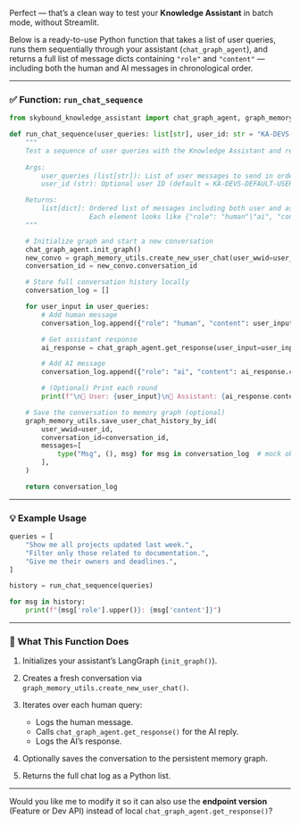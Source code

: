 Perfect — that’s a clean way to test your **Knowledge Assistant** in batch mode, without Streamlit.

Below is a ready-to-use Python function that takes a list of user queries, runs them sequentially through your assistant (`chat_graph_agent`), and returns a full list of message dicts containing `"role"` and `"content"` — including both the human and AI messages in chronological order.

---

### ✅ **Function: `run_chat_sequence`**

```python
from skybound_knowledge_assistant import chat_graph_agent, graph_memory_utils

def run_chat_sequence(user_queries: list[str], user_id: str = "KA-DEVS-DEFAULT-USER"):
    """
    Test a sequence of user queries with the Knowledge Assistant and return the full chat history.
    
    Args:
        user_queries (list[str]): List of user messages to send in order.
        user_id (str): Optional user ID (default = KA-DEVS-DEFAULT-USER).

    Returns:
        list[dict]: Ordered list of messages including both user and assistant responses.
                    Each element looks like {"role": "human"|"ai", "content": "message text"}.
    """

    # Initialize graph and start a new conversation
    chat_graph_agent.init_graph()
    new_convo = graph_memory_utils.create_new_user_chat(user_wwid=user_id)
    conversation_id = new_convo.conversation_id

    # Store full conversation history locally
    conversation_log = []

    for user_input in user_queries:
        # Add human message
        conversation_log.append({"role": "human", "content": user_input})

        # Get assistant response
        ai_response = chat_graph_agent.get_response(user_input=user_input)

        # Add AI message
        conversation_log.append({"role": "ai", "content": ai_response.content})

        # (Optional) Print each round
        print(f"\n👤 User: {user_input}\n🤖 Assistant: {ai_response.content}\n")

    # Save the conversation to memory graph (optional)
    graph_memory_utils.save_user_chat_history_by_id(
        user_wwid=user_id,
        conversation_id=conversation_id,
        messages=[
            type("Msg", (), msg) for msg in conversation_log  # mock objects if needed
        ],
    )

    return conversation_log
```

---

### 💡 **Example Usage**

```python
queries = [
    "Show me all projects updated last week.",
    "Filter only those related to documentation.",
    "Give me their owners and deadlines.",
]

history = run_chat_sequence(queries)

for msg in history:
    print(f"{msg['role'].upper()}: {msg['content']}")
```

---

### 🧠 **What This Function Does**

1. Initializes your assistant’s LangGraph (`init_graph()`).
2. Creates a fresh conversation via `graph_memory_utils.create_new_user_chat()`.
3. Iterates over each human query:

   * Logs the human message.
   * Calls `chat_graph_agent.get_response()` for the AI reply.
   * Logs the AI’s response.
4. Optionally saves the conversation to the persistent memory graph.
5. Returns the full chat log as a Python list.

---

Would you like me to modify it so it can also use the **endpoint version** (Feature or Dev API) instead of local `chat_graph_agent.get_response()`?
